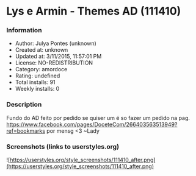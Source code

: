 # Lys e Armin - Themes AD (111410)

### Information
- Author: Julya Pontes (unknown)
- Created at: unknown
- Updated at: 3/11/2015, 11:57:01 PM
- License: NO-REDISTRIBUTION
- Category: amordoce
- Rating: undefined
- Total installs: 91
- Weekly installs: 0


### Description
Fundo do AD feito por pedido
se quiser um é so fazer um pedido na pag. https://www.facebook.com/pages/DoceteCom/266403563513949?ref=bookmarks
por mensg <3
~Lady


### Screenshots (links to userstyles.org)
![https://userstyles.org/style_screenshots/111410_after.png](https://userstyles.org/style_screenshots/111410_after.png)


